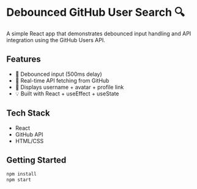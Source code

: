 # Debounced GitHub User Search 🔍

A simple React app that demonstrates debounced input handling and API integration using the GitHub Users API.

## Features
- 🔁 Debounced input (500ms delay)
- 📡 Real-time API fetching from GitHub
- 👤 Displays username + avatar + profile link
- 💡 Built with React + useEffect + useState

## Tech Stack
- React
- GitHub API
- HTML/CSS

## Getting Started

```bash
npm install
npm start
